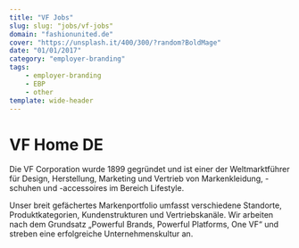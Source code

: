 ```yaml
---
title: "VF Jobs"
slug: slug: "jobs/vf-jobs"
domain: "fashionunited.de"
cover: "https://unsplash.it/400/300/?random?BoldMage"
date: "01/01/2017"
category: "employer-branding"
tags:
    - employer-branding
    - EBP
    - other
template: wide-header
---
```


# VF Home DE

Die VF Corporation wurde 1899 gegründet und ist einer der Weltmarktführer für Design, Herstellung, Marketing und Vertrieb von Markenkleidung, -schuhen und -accessoires im Bereich Lifestyle.

Unser breit gefächertes Markenportfolio umfasst verschiedene Standorte, Produktkategorien, Kundenstrukturen und Vertriebskanäle. Wir arbeiten nach dem Grundsatz „Powerful Brands, Powerful Platforms, One VF“ und streben eine erfolgreiche Unternehmenskultur an.

